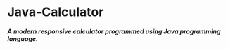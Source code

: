 # Java-Calculator
<b> <i> A modern responsive calculator programmed using Java programming language. </i> </b>
